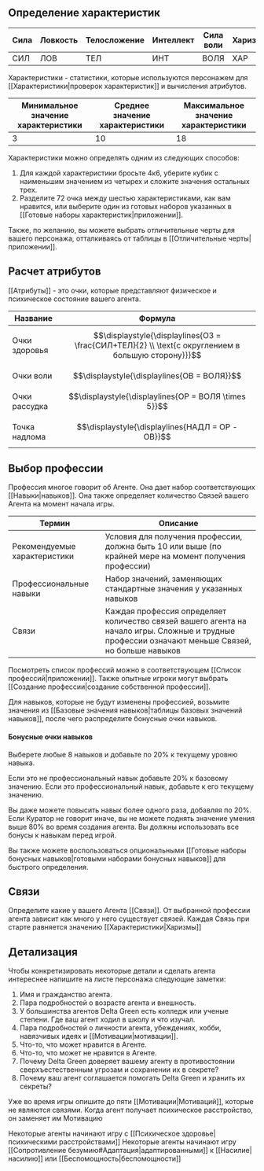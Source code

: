## Определение характеристик

| Сила | Ловкость | Телосложение | Интеллект | Сила воли | Харизма |
| ---- | -------- | ------------ | --------- | --------- | ------- |
| СИЛ  | ЛОВ      | ТЕЛ          | ИНТ       | ВОЛЯ      | ХАР     |

Характеристики - статистики, которые используются персонажем для [[Характеристики|проверок характеристик]] и вычисления атрибутов.

| Минимальное значение характеристики | Среднее значение характеристики | Максимальное значение характеристики |
| ----------------------------------- | ------------------------------- | ------------------------------------ |
| 3                                   | 10                              | 18                                   |

Характеристики можно определять одним из следующих способов:
1. Для каждой характеристики бросьте 4к6, уберите кубик с наименьшим значением из четырех и сложите значения остальных трех.
2. Разделите 72 очка между шестью характеристиками, как вам нравится, или выберите один из готовых наборов указанных в [[Готовые наборы характеристик|приложении]].

Также, по желанию, вы можете выбрать отличительные черты для вашего персонажа, отталкиваясь от таблицы в [[Отличительные черты|приложении]].
## Расчет атрибутов

[[Атрибуты]] - это очки, которые представляют физическое и психическое состояние вашего агента.

| Название      | Формула                                                                                            |
| ------------- | -------------------------------------------------------------------------------------------------- |
| Очки здоровья | $$\displaystyle{\displaylines{ОЗ = \frac{СИЛ+ТЕЛ}{2} \\ \text{с округлением в большую сторону}}}$$ |
| Очки воли     | $$\displaystyle{\displaylines{ОВ = ВОЛЯ}}$$                                                        |
| Очки рассудка | $$\displaystyle{\displaylines{ОР = ВОЛЯ \times 5}}$$                                               |
| Точка надлома | $$\displaystyle{\displaylines{НАДЛ = ОР - ОВ}}$$                                                   |

## Выбор профессии

Профессия многое говорит об Агенте. Она дает набор соответствующих [[Навыки|навыков]]. Она также определяет количество Связей вашего Агента на момент начала игры.

| Термин                       | Описание                                                                                                                                          |
| ---------------------------- | ------------------------------------------------------------------------------------------------------------------------------------------------- |
| Рекомендуемые характеристики | Условия для получения профессии, должна быть 10 или выше (по крайней мере на момент получения профессии)                                          |
| Профессиональные навыки      | Набор значений, заменяющих стандартные значения у указанных навыков                                                                               |
| Связи                        | Каждая профессия определяет количество связей вашего агента на начало игры. Сложные и трудные профессии означают меньше Связей, но больше навыков |

Посмотреть список профессий можно в соответствующем [[Список профессий|приложении]].
Также опытные игроки могут выбрать [[Создание профессии|создание собственной профессии]].

Для навыков, которые не будут изменены профессией, возьмите значения из [[Базовые значения навыков|таблицы базовых значений навыков]], после чего распределите бонусные очки навыков.
#### Бонусные очки навыков

Выберете любые 8 навыков и добавьте по 20% к текущему уровню навыка. 

Если это не профессиональный навык добавьте 20% к базовому значению.
Если это профессиональный навык, добавьте к его текущему значению. 

Вы даже можете повысить навык более одного раза, добавляя по 20%. Если Куратор не говорит иначе, вы не можете поднять значение умения выше 80% во время создания агента. Вы должны использовать все бонусы к навыкам перед игрой.

Вы также можете воспользоваться опциональными [[Готовые наборы бонусных навыков|готовыми наборами бонусных навыков]] для быстрого определения.

## Связи

Определите какие у вашего Агента [[Связи]]. От выбранной профессии агента зависит как много у него существует связей. Каждая Связь при старте равняется значению [[Характеристики|Харизмы]]

## Детализация

Чтобы конкретизировать некоторые детали и сделать агента интереснее напишите на листе персонажа следующие заметки:

1. Имя и гражданство агента.
3. Пара подробностей о возрасте агента и внешность. 
4. У большинства агентов Delta Green есть колледж или ученые степени. Где ваш агент ходил в школу и что изучал. 
5. Пара подробностей о личности агента, убеждениях, хобби, навязчивых идеях и [[Мотивации|мотивации]].
6. Что-то, что может нравится в Агенте. 
7. Что-то, что может не нравится в Агенте. 
8. Почему Delta Green доверяет вашему агенту в противостоянии сверхъестественным угрозам и сохранении их в секрете? 
9. Почему ваш агент соглашается помогать Delta Green и хранить их секреты?

Уже во время игры опишите до пяти [[Мотивации|Мотиваций]], которые не являются связями. Когда агент получает психическое расстройство, он заменяет им Мотивацию

Некоторые агенты начинают игру с [[Психическое здоровье|психическими расстройствами]]
Некоторые агенты начинают игру [[Сопротивление безумию#Адаптация|адаптированными]] к [[Насилие|насилию]] или [[Беспомощность|беспомощности]]